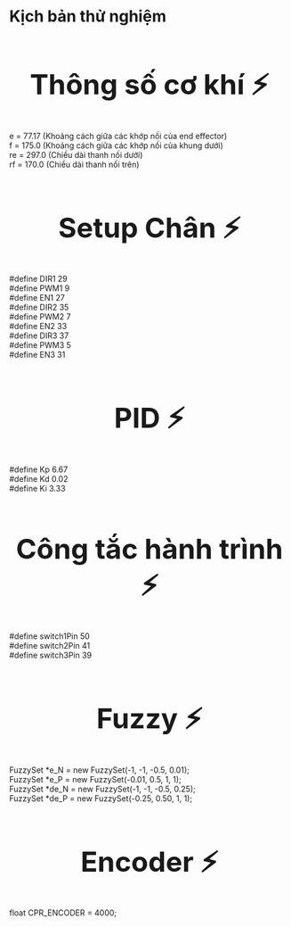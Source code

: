 # Kịch bản thử nghiệm

<div align="center">

<h1 style="font-size: 50px;">Thông số cơ khí ⚡ </h1>

</div>
   
e = 77.17 (Khoảng cách giữa các khớp nối của end effector)   
f = 175.0 (Khoảng cách giữa các khớp nối của khung dưới)   
re = 297.0 (Chiều dài thanh nối dưới)   
rf = 170.0 (Chiều dài thanh nối trên)   

<div align="center">

<h1 style="font-size: 50px;">Setup Chân ⚡</h1>

</div>
   
#define DIR1 29   
#define PWM1 9   
#define EN1 27   
#define DIR2 35   
#define PWM2 7   
#define EN2 33   
#define DIR3 37   
#define PWM3 5   
#define EN3 31   
   
<div align="center">

<h1 style="font-size: 50px;">PID ⚡</h1>

</div>
    
#define Kp 6.67    
#define Kd 0.02    
#define Ki 3.33    

<div align="center">

<h1 style="font-size: 50px;">Công tắc hành trình ⚡</h1>

</div>

#define switch1Pin 50   
#define switch2Pin 41   
#define switch3Pin 39   
   
<div align="center">

<h1 style="font-size: 50px;">Fuzzy ⚡</h1>

</div>
   
FuzzySet *e_N = new FuzzySet(-1, -1, -0.5, 0.01);   
FuzzySet *e_P = new FuzzySet(-0.01, 0.5, 1, 1);   
FuzzySet *de_N = new FuzzySet(-1, -1, -0.5, 0.25);   
FuzzySet *de_P = new FuzzySet(-0.25, 0.50, 1, 1);   
   
<div align="center">

<h1 style="font-size: 50px;">Encoder ⚡</h1>

</div>

float CPR_ENCODER = 4000;   



